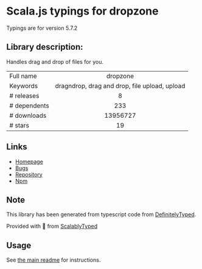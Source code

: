 
# Scala.js typings for dropzone

Typings are for version 5.7.2

## Library description:
Handles drag and drop of files for you.

|                    |                 |
| ------------------ | :-------------: |
| Full name          | dropzone |
| Keywords           | dragndrop, drag and drop, file upload, upload |
| # releases         | 8 |
| # dependents       | 233 |
| # downloads        | 13956727 |
| # stars            | 19 |

## Links
- [Homepage](http://www.dropzonejs.com)
- [Bugs](https://github.com/dropzone/dropzone/issues)
- [Repository](https://github.com/dropzone/dropzone)
- [Npm](https://www.npmjs.com/package/dropzone)
    


## Note
This library has been generated from typescript code from [DefinitelyTyped](https://definitelytyped.org).

Provided with :purple_heart: from [ScalablyTyped](https://github.com/oyvindberg/ScalablyTyped)

## Usage
See [the main readme](../../readme.md) for instructions.


